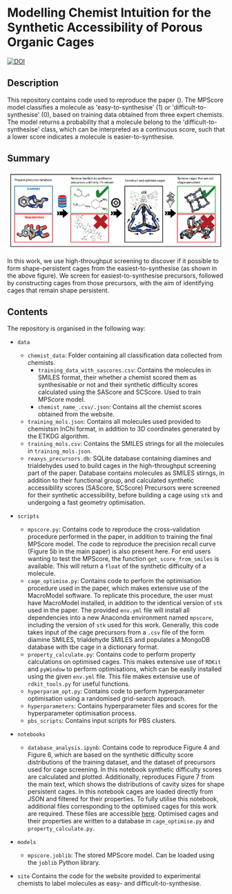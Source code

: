 Modelling Chemist Intuition for the Synthetic Accessibility of Porous Organic Cages
===================================================================================


[![DOI](https://zenodo.org/badge/210332220.svg)](https://zenodo.org/badge/latestdoi/210332220)


Description
-----------

This repository contains code used to reproduce the paper ().
The MPScore model classifies a molecule as 'easy-to-synthesise' (1) or 'difficult-to-synthesise' (0), based on training data obtained
from three expert chemists.
The model returns a probability that a molecule belong to the 'difficult-to-synthesise' class, which can be interpreted as a continuous score,
such that a lower score indicates a molecule is easier-to-synthesise.

Summary
-------
![image](images/Summary_Image.png)

In this work, we use high-throughput screening to discover if it possible to form shape-persistent cages from the easiest-to-synthesise (as shown in the above figure).
We screen for easiest-to-synthesise precursors, followed by constructing cages from those precursors, with the aim of identifying cages that remain shape persistent.

Contents
-----------

The repository is organised in the following way:
- `data`
    - `chemist_data`: Folder containing all classification data collected from chemists.
        - `training_data_with_sascores.csv`: Contains the molecules in SMILES format, their whether a chemist scored them as synthesisable or not and their synthetic difficulty scores calculated using the SAScore and SCScore.
        Used to train MPScore model.
        - `chemist_name_.csv/.json`: Contains all the chemist scores obtained from the website.
    - `training_mols.json`: Contains all molecules used provided to chemistsin InChi format, in addition to 3D coordinates generated by the ETKDG algorithm.
    - `training_mols.csv`: Contains the SMILES strings for all the molecules in `training_mols.json`.
    - `reaxys_precursors.db`: SQLite database containing diamines and trialdehydes used to build cages in the high-throughput screening part of the paper.
    Database contains molecules as SMILES stirngs, in addition to their functional group, and calculated synthetic accessibility scores (SAScore, SCScore)
    Precursors were screened for their synthetic accessibility, before building a cage using `stk` and undergoing a fast geometry optimisation.
- `scripts`
    - `mpscore.py`: Contains code to reproduce the cross-validation procedure performed in the paper, in addition to training the final MPScore model.
    The code to reproduce the precision recall curve (Figure 5b in the main paper) is also present here.
    For end users wanting to test the MPScore, the function `get_score_from_smiles` is available.
    This will return a `float` of the synthetic difficulty of a molecule.
    - `cage_optimise.py`: Contains code to perform the optimisation procedure used in the paper, which makes extensive use of the MacroModel software.
    To replicate this procedure, the user must have MacroModel installed, in addition to the identical version of `stk` used in the paper.
    The provided `env.yml` file will install all dependencies into a new Anaconda environment named `mpscore`, including the version of `stk` used for this work.
    Generally, this code takes input of the cage precursors from a `.csv` file of the form diamine SMILES, trialdehyde SMILES and populates a MongoDB database with tbe cage in a dictionary format.
    - `property_calculate.py`: Contains code to perform property calculations on optimised cages.
    This makes extensive use of `RDKit` and `pyWindow` to perform optimisations, which can be easily installed using the given `env.yml` file. This file makes extensive use of `rdkit_tools.py` for useful functions.
    - `hyperparam_opt.py`: Contains code to perform hyperparameter optimisation using a randomised grid-search approach.
    - `hyperparameters`: Contains hyperparameter files and scores for the hyperparameter optimisation process.
    - `pbs_scripts`: Contains input scripts for PBS clusters.


- `notebooks`
    - `database_analysis.ipynb`: Contains code to reproduce Figure 4 and Figure 6, which are based on the synthetic difficulty score distributions of the training dataset, and the dataset of precursors used for cage screening.
    In this notebook synthetic difficulty scores are calculated and plotted.
    Additionally, reproduces Figure 7 from the main text, which shows the distributions of cavity sizes for shape persistent cages.
    In this notebook cages are loaded directly from JSON and filtered for their properties.
    To fully utilise this notebook, additional files corresponding to the optimised cages for this work are required.
    These files are accessible [here](https://doi.org/10.14469/hpc/8045).
    Optimised cages and their properties are written to a database in `cage_optimise.py` and `property_calculate.py`.

- `models`
    - `mpscore.joblib`: The stored MPScore model. Can be loaded using the `joblib` Python library.

- `site`
    Contains the code for the website provided to experimental chemists to label molecules as easy- and difficult-to-synthesise.
